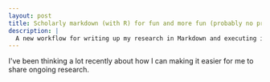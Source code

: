 ```yaml
---
layout: post
title: Scholarly markdown (with R) for fun and more fun (probably no profit)
description: |
  A new workflow for writing up my research in Markdown and executing inline R blocks for generating visualizations.
---
```


I've been thinking a lot recently about how I can making it easier for me to share ongoing research.

